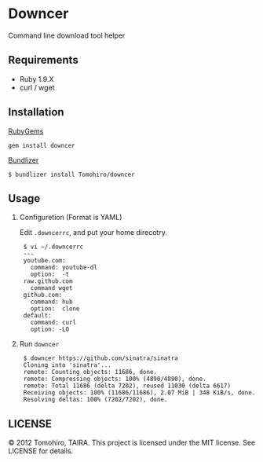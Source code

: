 Downcer
================================================================================

Command line download tool helper


Requirements
-------------------------------------------------------------------------------

- Ruby 1.9.X
- curl / wget


Installation
-------------------------------------------------------------------------------

[RubyGems](http://rubygems.org)

    gem install downcer


[Bundlizer](http://tomohiro.github.com/bundlizer)

    $ bundlizer install Tomohiro/downcer


Usage
-------------------------------------------------------------------------------

1. Configuretion (Format is YAML)

    Edit `.downcerrc`, and put your home direcotry.

        $ vi ~/.downcerrc
        ---
        youtube.com:
          command: youtube-dl
          option:  -t
        raw.github.com
          command wget
        github.com:
          command: hub
          option:  clone
        default:
          command: curl
          option: -LO

2. Run `downcer`

        $ downcer https://github.com/sinatra/sinatra
        Cloning into 'sinatra'...
        remote: Counting objects: 11686, done.
        remote: Compressing objects: 100% (4890/4890), done.
        remote: Total 11686 (delta 7202), reused 11030 (delta 6617)
        Receiving objects: 100% (11686/11686), 2.07 MiB | 348 KiB/s, done.
        Resolving deltas: 100% (7202/7202), done.


LICENSE
--------------------------------------------------------------------------------

&copy; 2012 Tomohiro, TAIRA.
This project is licensed under the MIT license.
See LICENSE for details.
